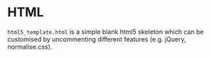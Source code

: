 # HTML

`html5_template.html` is a simple blank html5 skeleton which can be customised by uncommenting different features (e.g. jQuery, normalise.css).